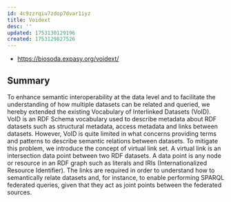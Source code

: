 ```yaml
---
id: 4c9zzrqiu7zdop7dvar1iyz
title: Voidext
desc: ''
updated: 1753130129196
created: 1753129827526
---
```


- https://biosoda.expasy.org/voidext/

## Summary

To enhance semantic interoperability at the data level and to facilitate the understanding of how multiple datasets can be related and queried, we hereby extended the existing Vocabulary of Interlinked Datasets (VoID). VoID is an RDF Schema vocabulary used to describe metadata about RDF datasets such as structural metadata, access metadata and links between datasets. However, VoID is quite limited in what concerns providing terms and patterns to describe semantic relations between datasets. To mitigate this problem, we introduce the concept of virtual link set. A virtual link is an intersection data point between two RDF datasets. A data point is any node or resource in an RDF graph such as literals and IRIs (Internationalized Resource Identifier). The links are required in order to understand how to semantically relate datasets and, for instance, to enable performing SPARQL federated queries, given that they act as joint points between the federated sources.